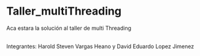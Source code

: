 # Taller_multiThreading
Aca estara la solución al taller de multi Threading

\
Integrantes: Harold Steven Vargas Heano y David Eduardo Lopez Jimenez

